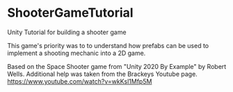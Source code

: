 # ShooterGameTutorial
Unity Tutorial for building a shooter game

This game's priority was to to understand how prefabs can be used to implement a shooting mechanic into a 2D game.

Based on the Space Shooter game from "Unity 2020 By Example" by Robert Wells.
Additional help was taken from the Brackeys Youtube page. https://www.youtube.com/watch?v=wkKsl1Mfp5M
